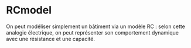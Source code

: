 # RCmodel

On peut modéliser simplement un bâtiment via un modèle RC : selon cette analogie électrique, on peut représenter son comportement dynamique avec une résistance et une capacité. 


